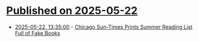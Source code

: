 # [Published on 2025-05-22](index.md)

* [2025-05-22, 13:35:00](https://soylentnews.org/article.pl?sid=25/05/21/1543207&from=rss) - [Chicago Sun-Times Prints Summer Reading List Full of Fake Books](https://soylentnews.org/article.pl?sid=25/05/21/1543207&from=rss)
